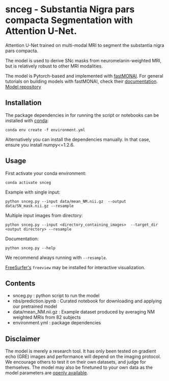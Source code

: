 # snceg - Substantia Nigra pars compacta Segmentation with Attention U-Net.
Attention U-Net trained on multi-modal MRI to segment the substantia nigra pars compacta.

The model is used to derive SNc masks from neuromelanin-weighted MRI, but is relatively robust to other MRI modalities.

The model is Pytorch-based and implemented with [fastMONAI](https://github.com/MMIV-ML/fastMONAI/tree/master). For general tutorials on building models with fastMONAI, check their [documentation](https://fastmonai.no/).
[Model repository](https://huggingface.co/lillepeder/SNceg-0.1)

## Installation
The package dependencies in for running the script or notebooks can be installed with [conda](https://www.anaconda.com):

`conda env create -f environment.yml` <br>

Alternatively you can install the dependencies manually. In that case, ensure you install numpy<=1.2.6.

## Usage
First activate your conda environment:

`conda activate snceg` <br>

Example with single input:

`python snceg.py --input data/mean_NM.nii.gz  --output data/SN_mask.nii.gz --resample` <br>

Multiple input images from directory:

`python snceg.py --input <directory_containing_images>  --target_dir <output directory> --resample` <br>

Documentation:

`python snceg.py --help`

We recommend always running with `--resample`.

[FreeSurfer's](https://surfer.nmr.mgh.harvard.edu/fswiki/DownloadAndInstall) `freeview` may be installed for interactive visualization.


## Contents
- snceg.py : python script to run the model
- nbs/prediction.ipynb : Curated notebook for downloading and applying our pretrained model
- data/mean_NM.nii.gz : Example dataset produced by averaging NM weighted MRIs from 82 subjects
- environment.yml : package dependencies

## Disclaimer
The model is merely a research tool. It has only been tested on gradient echo (GRE) images and performance will depend on the imaging protocol. 
We encourage others to test it on their own datasets, and judge for themselves. The model may also be finetuned to your own data as the model parameters are [openly available](https://huggingface.co/lillepeder/SNceg-0.1).